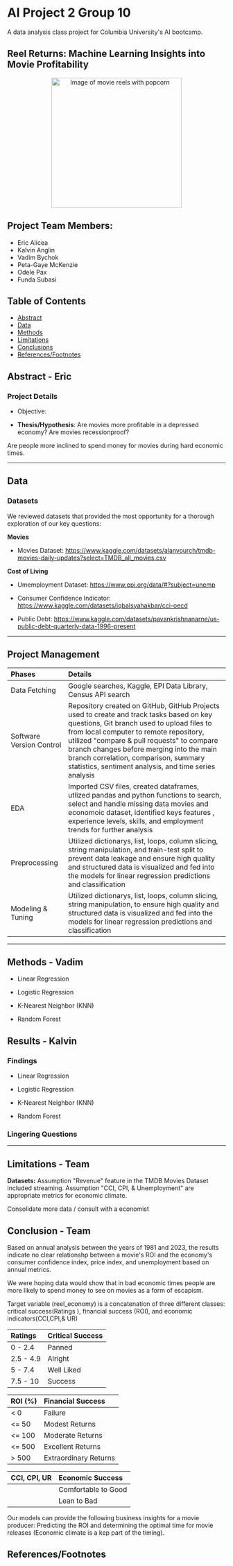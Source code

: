 # AI Project 2 Group 10
A data analysis class project for Columbia University's AI bootcamp.

## Reel Returns: Machine Learning Insights into Movie Profitability

<div align='center'>
    <img src='' height='300' title='AI Jobs'(image courtesy of Pexels) alt='Image of movie reels with popcorn'/>
</div>

## Project Team Members:
* Eric Alicea
* Kalvin Anglin
* Vadim Bychok
* Peta-Gaye McKenzie
* Odele Pax
* Funda Subasi

## Table of Contents

* [Abstract](#Abstract)
* [Data](#Data)
* [Methods](#Methods)
* [Limitations](#Limitations)
* [Conclusions](#Conclusions)
* [References/Footnotes](#References/Footnotes)

## Abstract - Eric

### Project Details

* Objective: 

* **Thesis/Hypothesis**: Are movies more profitable in a depressed economy? Are movies recessionproof?

Are people more inclined to spend money for movies during hard economic times.


---

## Data

### Datasets

We reviewed datasets that provided the most opportunity for a thorough exploration of our key questions:

**Movies**
* Movies Dataset: 
https://www.kaggle.com/datasets/alanvourch/tmdb-movies-daily-updates?select=TMDB_all_movies.csv

**Cost of Living**

* Umemployment Dataset:
https://www.epi.org/data/#?subject=unemp

* Consumer Confidence Indicator:
https://www.kaggle.com/datasets/iqbalsyahakbar/cci-oecd

* Public Debt:
https://www.kaggle.com/datasets/pavankrishnanarne/us-public-debt-quarterly-data-1996-present

---

## Project Management
|  Phases | Details|
| :--- | :--- |
| Data Fetching  | Google searches, Kaggle, EPI Data Library, Census API search    |
| Software Version Control | Repository created on GitHub, GitHub Projects used to create and track tasks based on key questions, Git branch used to upload files to from local computer to remote repository, utilized "compare & pull requests" to compare branch changes before merging into the main branch correlation, comparison, summary statistics, sentiment analysis, and time series analysis   |
| EDA | Imported CSV files, created dataframes, utlized pandas and python functions to search, select and handle missing data movies and economoic dataset, identified keys features , experience levels, skills, and employment trends for further analysis    |
| Preprocessing  |  Utilized dictionarys, list, loops, column slicing, string manipulation, and train-test split to prevent data leakage and ensure high quality and structured data is visualized and fed into the models for linear regression predictions and classification   |
| Modeling & Tuning |  Utilized dictionarys, list, loops, column slicing, string manipulation, to ensure high quality and structured data is visualized and fed into the models for linear regression predictions and classification   |


---

## Methods - Vadim

* Linear Regression

* Logistic Regression

* K-Nearest Neighbor (KNN)

* Random Forest

## Results - Kalvin

### Findings
* Linear Regression

* Logistic Regression

* K-Nearest Neighbor (KNN)

* Random Forest

### Lingering Questions
___
## Limitations - Team

**Datasets:** Assumption "Revenue" feature in the TMDB Movies Dataset included streaming. Assumption "CCI, CPI, & Unemployment" are appropriate metrics for economic climate.

Consolidate more data / consult with a economist

## Conclusion - Team

Based on annual analysis between the years of 1981 and 2023, the results indicate no clear relationshp between a movie's ROI and the economy's consumer confidence index, price index, and unemployment based on annual metrics.

We were hoping data would show that in bad economic times people are more likely to spend money to see on movies as a form of escapism. 

Target variable (reel_economy) is a concatenation of three different classes: critical success(Ratings ), financial success (ROI), and economic indicators(CCI,CPI,& UR)

|  Ratings | Critical Success|
| :--- | :--- |
| 0 - 2.4  | Panned    |
| 2.5 - 4.9 | Alright   |
| 5 - 7.4 | Well Liked   |
| 7.5 - 10 | Success   |

|  ROI (%) | Financial Success|
| :--- | :--- |
|  < 0  | Failure    |
| <= 50| Modest Returns  |
| <= 100 | Moderate Returns   |
| <= 500 | Excellent Returns |
| > 500 | Extraordinary Returns   |

|  CCI, CPI, UR | Economic Success|
| :--- | :--- |
|    | Comfortable to Good    |
| | Lean to Bad  |


Our models can provide the following business insights for a movie producer:
Predicting the ROI and determining the optimal time for movie releases (Economic climate is a kep part of the timing).



## References/Footnotes